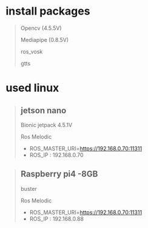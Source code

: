 # install packages
 > Opencv (4.5.5V)
 > 
 > Mediapipe (0.8.5V) 
 > 
 > ros_vosk 
 > 
 > gtts


# used linux
> ## jetson nano
> Bionic jetpack 4.5.1V
> 
> Ros Melodic
> - ROS_MASTER_URI=https://192.168.0.70:11311
> - ROS_IP : 192.168.0.70

> ## Raspberry pi4 -8GB
> buster
> 
> Ros Melodic
> - ROS_MASTER_URI=https://192.168.0.70:11311
> - ROS_IP : 192.168.0.88
